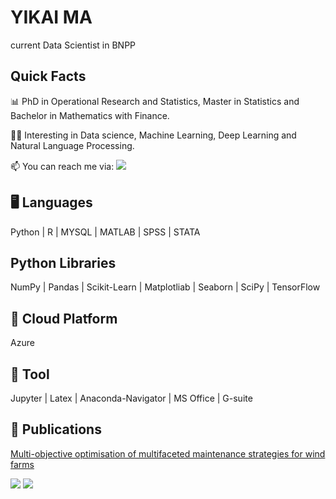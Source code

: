# YIKAI MA 

current Data Scientist in BNPP

## Quick Facts

📊 PhD in Operational Research and Statistics, Master in Statistics and Bachelor in Mathematics with Finance.

👩‍🎓 Interesting in Data science, Machine Learning, Deep Learning and Natural Language Processing.

📫 You can reach me via:  [![](https://img.shields.io/badge/linkedin-%230077B5.svg?style=for-the-badge&logo=linkedin)](https://www.linkedin.com/in/yikaima335337/) 

## 🖥️ Languages  

Python | R | MYSQL | MATLAB | SPSS | STATA

##   Python Libraries
NumPy | Pandas | Scikit-Learn | Matplotliab | Seaborn | SciPy | TensorFlow

## 🔗 Cloud Platform
Azure

## 📂 Tool
Jupyter | Latex | Anaconda-Navigator | MS Office | G-suite

## 📄 Publications
[Multi-objective optimisation of multifaceted maintenance strategies for wind farms](https://www.tandfonline.com/doi/full/10.1080/01605682.2022.2085066)

<img src="https://github-readme-stats.vercel.app/api?username=ramonple&show_icons=true"/>

<img src="https://github-readme-stats.vercel.app/api/top-langs?username=ramonple&layout=compact"/>


